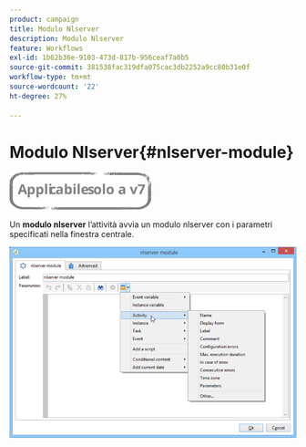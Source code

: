 ```yaml
---
product: campaign
title: Modulo Nlserver
description: Modulo Nlserver
feature: Workflows
exl-id: 1b62b36e-9103-473d-817b-956ceaf7a0b5
source-git-commit: 381538fac319dfa075cac3db2252a9cc80b31e0f
workflow-type: tm+mt
source-wordcount: '22'
ht-degree: 27%

---
```


# Modulo Nlserver{#nlserver-module}

![](../../assets/v7-only.svg)

Un **modulo nlserver** l’attività avvia un modulo nlserver con i parametri specificati nella finestra centrale.

![](assets/nlserver_module_edit.png)
